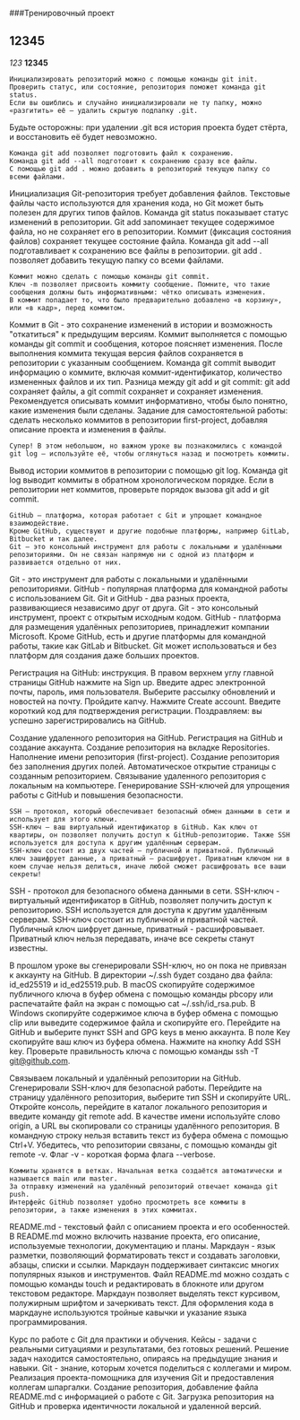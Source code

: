 ###Тренировочный проект

12345
---
_123_
**12345**

    Инициализировать репозиторий можно с помощью команды git init.
    Проверить статус, или состояние, репозитория поможет команда git status.
    Если вы ошиблись и случайно инициализировали не ту папку, можно «разгитить» её — удалить скрытую подпапку .git.
Будьте осторожны: при удалении .git вся история проекта будет стёрта, и восстановить её будет невозможно.

    Команда git add позволяет подготовить файл к сохранению.
    Команда git add --all подготовит к сохранению сразу все файлы.
    С помощью git add . можно добавить в репозиторий текущую папку со всеми файлами.
Инициализация Git-репозитория требует добавления файлов.
    Текстовые файлы часто используются для хранения кода, но Git может быть полезен для других типов файлов.
    Команда git status показывает статус изменений в репозитории.
    Git add запоминает текущее содержимое файла, но не сохраняет его в репозитории.
    Коммит (фиксация состояния файлов) сохраняет текущее состояние файла.
    Команда git add --all подготавливает к сохранению все файлы в репозитории.
    git add . позволяет добавить текущую папку со всеми файлами.

    Коммит можно сделать с помощью команды git commit.
    Ключ -m позволяет присвоить коммиту сообщение. Помните, что такие сообщения должны быть информативными: чётко описывать изменения.
    В коммит попадает то, что было предварительно добавлено «в корзину», или «в кадр», перед коммитом.
Коммит в Git - это сохранение изменений в истории и возможность "откатиться" к предыдущим версиям.
    Коммит выполняется с помощью команды git commit и сообщения, которое поясняет изменения.
    После выполнения коммита текущая версия файлов сохраняется в репозитории с указанным сообщением.
    Команда git commit выводит информацию о коммите, включая коммит-идентификатор, количество измененных файлов и их тип.
    Разница между git add и git commit: git add сохраняет файлы, а git commit сохраняет и сохраняет изменения.
    Рекомендуется описывать коммит информативно, чтобы было понятно, какие изменения были сделаны.
    Задание для самостоятельной работы: сделать несколько коммитов в репозитории first-project, добавляя описание проекта и изменения в файлы.

    Супер! В этом небольшом, но важном уроке вы познакомились с командой git log — используйте её, чтобы оглянуться назад и посмотреть коммиты.
Вывод истории коммитов в репозитории с помощью git log.
    Команда git log выводит коммиты в обратном хронологическом порядке.
    Если в репозитории нет коммитов, проверьте порядок вызова git add и git commit.

    GitHub — платформа, которая работает с Git и упрощает командное взаимодействие.
    Кроме GitHub, существуют и другие подобные платформы, например GitLab, Bitbucket и так далее.
    Git — это консольный инструмент для работы с локальными и удалёнными репозиториями. Он не связан напрямую ни с одной из платформ и развивается отдельно от них.
Git - это инструмент для работы с локальными и удалёнными репозиториями.
    GitHub - популярная платформа для командной работы с использованием Git.
    Git и GitHub - два разных проекта, развивающиеся независимо друг от друга.
    Git - это консольный инструмент, проект с открытым исходным кодом.
    GitHub - платформа для размещения удалённых репозиториев, принадлежит компании Microsoft.
    Кроме GitHub, есть и другие платформы для командной работы, такие как GitLab и Bitbucket.
    Git может использоваться и без платформ для создания даже больших проектов.

Регистрация на GitHub: инструкция.
    В правом верхнем углу главной страницы GitHub нажмите на Sign up.
    Введите адрес электронной почты, пароль, имя пользователя.
    Выберите рассылку обновлений и новостей на почту.
    Пройдите капчу.
    Нажмите Create account.
    Введите короткий код для подтверждения регистрации.
    Поздравляем: вы успешно зарегистрировались на GitHub.

Создание удаленного репозитория на GitHub.
    Регистрация на GitHub и создание аккаунта.
    Создание репозитория на вкладке Repositories.
    Наполнение имени репозитория (first-project).
    Создание репозитория без заполнения других полей.
    Автоматическое открытие страницы с созданным репозиторием.
    Связывание удаленного репозитория с локальным на компьютере.
    Генерирование SSH-ключей для упрощения работы с GitHub и повышения безопасности.

    SSH — протокол, который обеспечивает безопасный обмен данными в сети и использует для этого ключи.
    SSH-ключ — ваш виртуальный идентификатор в GitHub. Как ключ от квартиры, он позволяет получить доступ к GitHub-репозиторию. Также SSH используется для доступа к другим удалённым серверам.
    SSH-ключ состоит из двух частей — публичной и приватной. Публичный ключ зашифрует данные, а приватный — расшифрует. Приватным ключом ни в коем случае нельзя делиться, иначе любой сможет расшифровать все ваши секреты!
SSH - протокол для безопасного обмена данными в сети.
    SSH-ключ - виртуальный идентификатор в GitHub, позволяет получить доступ к репозиторию.
    SSH используется для доступа к другим удалённым серверам.
    SSH-ключ состоит из публичной и приватной частей.
    Публичный ключ шифрует данные, приватный - расшифровывает.
    Приватный ключ нельзя передавать, иначе все секреты станут известны.

В прошлом уроке вы сгенерировали SSH-ключ, но он пока не привязан к аккаунту на GitHub.
    В директории ~/.ssh будет создано два файла: id_ed25519 и id_ed25519.pub.
    В macOS скопируйте содержимое публичного ключа в буфер обмена с помощью команды pbcopy или распечатайте файл на экран с помощью cat ~/.ssh/id_rsa.pub.
    В Windows скопируйте содержимое ключа в буфер обмена с помощью clip или выведите содержимое файла и скопируйте его.
    Перейдите на GitHub и выберите пункт SSH and GPG keys в меню аккаунта.
    В поле Key скопируйте ваш ключ из буфера обмена.
    Нажмите на кнопку Add SSH key.
    Проверьте правильность ключа с помощью команды ssh -T git@github.com.

Связываем локальный и удалённый репозитории на GitHub.
    Сгенерировали SSH-ключ для безопасной работы.
    Перейдите на страницу удалённого репозитория, выберите тип SSH и скопируйте URL.
    Откройте консоль, перейдите в каталог локального репозитория и введите команду git remote add.
    В качестве имени используйте слово origin, а URL вы скопировали со страницы удалённого репозитория.
    В командную строку нельзя вставить текст из буфера обмена с помощью Ctrl+V.
    Убедитесь, что репозитории связаны, с помощью команды git remote -v.
    Флаг -v - короткая форма флага --verbose.

    Коммиты хранятся в ветках. Начальная ветка создаётся автоматически и называется main или master.
    За отправку изменений на удалённый репозиторий отвечает команда git push.
    Интерфейс GitHub позволяет удобно просмотреть все коммиты в репозитории, а также изменения в этих коммитах.

README.md - текстовый файл с описанием проекта и его особенностей.
В README.md можно включить название проекта, его описание, используемые технологии, документацию и планы.
Маркдаун - язык разметки, позволяющий форматировать текст и создавать заголовки, абзацы, списки и ссылки.
Маркдаун поддерживает синтаксис многих популярных языков и инструментов.
Файл README.md можно создать с помощью команды touch и редактировать в блокноте или другом текстовом редакторе.
Маркдаун позволяет выделять текст курсивом, полужирным шрифтом и зачеркивать текст.
Для оформления кода в маркдауне используются тройные кавычки и указание языка программирования.

Курс по работе с Git для практики и обучения.
    Кейсы - задачи с реальными ситуациями и результатами, без готовых решений.
    Решение задач находится самостоятельно, опираясь на предыдущие знания и навыки.
    Git - знание, которым хочется поделиться с коллегами и миром.
    Реализация проекта-помощника для изучения Git и предоставления коллегам шпаргалки.
    Создание репозитория, добавление файла README.md с информацией о работе с Git.
    Загрузка репозитория на GitHub и проверка идентичности локальной и удаленной версий.



